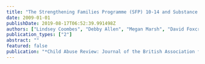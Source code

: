 ```yaml
---
title: "The Strengthening Families Programme (SFP) 10-14 and Substance Misuse in Barnsley: The Perspectives of Facilitators and Families"
date: 2009-01-01
publishDate: 2019-08-17T06:52:39.991498Z
authors: ["Lindsey Coombes", "Debby Allen", "Megan Marsh", "David Foxcroft"]
publication_types: ["2"]
abstract: ""
featured: false
publication: "*Child Abuse Review: Journal of the British Association for the Study and Prevention of Child Abuse and Neglect*"
---
```


